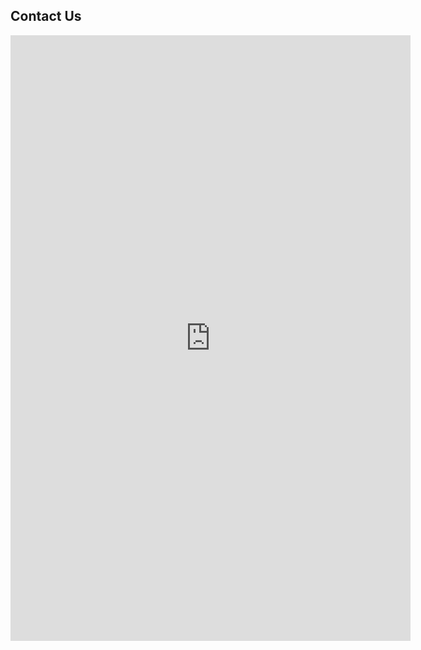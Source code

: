 ## Contact Us

<iframe src="https://docs.google.com/forms/d/e/1FAIpQLSeBTQqejs7fANN8khRqCSXmK-6JMxM1LBmxWK-6V1mkhrDyZA/viewform?embedded=true" width="640" height="969" frameborder="0" marginheight="0" marginwidth="0">Loading…</iframe>
